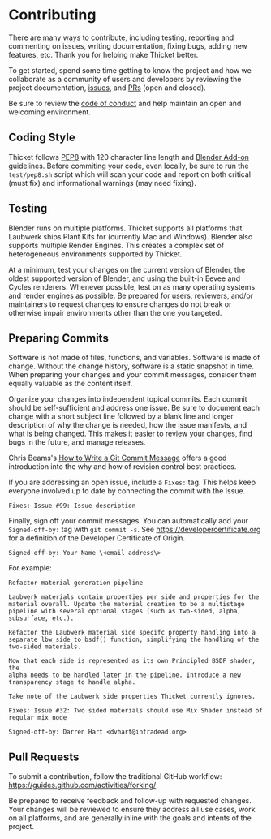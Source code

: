 # Contributing
There are many ways to contribute, including testing, reporting and commenting
on issues, writing documentation, fixing bugs, adding new features, etc. Thank
you for helping make Thicket better.

To get started, spend some time getting to know the project and how we
collaborate as a community of users and developers by reviewing the project
documentation,
[issues](https://github.com/Thicket-Blender/thicket/issues?q=is%3Aissue), and
[PRs](https://github.com/Thicket-Blender/thicket/pulls?q=is%3Apr) (open and
closed).

Be sure to review the [code of conduct](CODE_OF_CONDUCT.md) and help maintain an
open and welcoming environment.

## Coding Style
Thicket follows [PEP8](https://www.python.org/dev/peps/pep-0008/) with 120
character line length and [Blender
Add-on](https://docs.blender.org/manual/en/latest/advanced/scripting/addon_tutorial.html)
guidelines. Before commiting your code, even locally, be sure to run the
`test/pep8.sh` script which will scan your code and report on both critical
(must fix) and informational warnings (may need fixing).

## Testing
Blender runs on multiple platforms. Thicket supports all platforms that Laubwerk
ships Plant Kits for (currently Mac and Windows). Blender also supports multiple
Render Engines. This creates a complex set of heterogeneous environments
supported by Thicket.

At a minimum, test your changes on the current version of Blender, the oldest
supported version of Blender, and using the built-in Eevee and Cycles renderers.
Whenever possible, test on as many operating systems and render engines as
possible. Be prepared for users, reviewers, and/or maintainers to request
changes to ensure changes do not break or otherwise impair environments other
than the one you targeted.

## Preparing Commits
Software is not made of files, functions, and variables. Software is made of
change. Without the change history, software is a static snapshot in time. When
preparing your changes and your commit messages, consider them equally valuable
as the content itself.

Organize your changes into independent topical commits. Each commit should be
self-sufficient and address one issue. Be sure to document each change with a
short subject line followed by a blank line and longer description of why the
change is needed, how the issue manifests, and what is being changed. This makes
it easier to review your changes, find bugs in the future, and manage releases.

Chris Beams's [How to Write a Git Commit
Message](https://chris.beams.io/posts/git-commit) offers a good introduction
into the why and how of revision control best practices.

If you are addressing an open issue, include a `Fixes:` tag. This helps keep
everyone involved up to date by connecting the commit with the Issue.

`Fixes: Issue #99: Issue description`

Finally, sign off your commit messages. You can automatically add your
`Signed-off-by:` tag with `git commit -s`. See https://developercertificate.org
for a definition of the Developer Certificate of Origin.

`Signed-off-by: Your Name \<email address\>`

For example:

```
Refactor material generation pipeline

Laubwerk materials contain properties per side and properties for the
material overall. Update the material creation to be a multistage
pipeline with several optional stages (such as two-sided, alpha,
subsurface, etc.).

Refactor the Laubwerk material side specifc property handling into a
separate lbw_side_to_bsdf() function, simplifying the handling of the
two-sided materials.

Now that each side is represented as its own Principled BSDF shader, the
alpha needs to be handled later in the pipeline. Introduce a new
transparency stage to handle alpha.

Take note of the Laubwerk side properties Thicket currently ignores.

Fixes: Issue #32: Two sided materials should use Mix Shader instead of regular mix node

Signed-off-by: Darren Hart <dvhart@infradead.org>

```

## Pull Requests
To submit a contribution, follow the traditional GitHub workflow:
https://guides.github.com/activities/forking/

Be prepared to receive feedback and follow-up with requested changes. Your
changes will be reviewed to ensure they address all use cases, work on all
platforms, and are generally inline with the goals and intents of the project.
